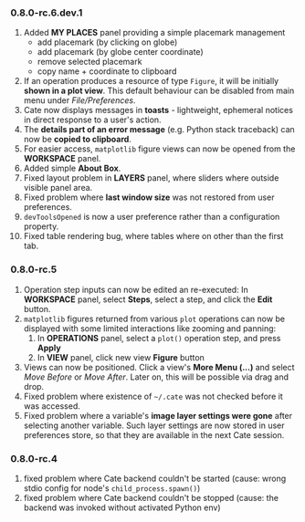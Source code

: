 ### 0.8.0-rc.6.dev.1

1. Added **MY PLACES** panel providing a simple placemark management
   * add placemark (by clicking on globe)
   * add placemark (by globe center coordinate)
   * remove selected placemark
   * copy name + coordinate to clipboard
2. If an operation produces a resource of type `Figure`, it will be initially **shown in a plot view**.
   This default behaviour can be disabled from main menu under *File/Preferences*.
3. Cate now displays messages in **toasts** - lightweight, ephemeral notices in direct response 
   to a user's action.   
4. The **details part of an error message** (e.g. Python stack traceback) can now be **copied to clipboard**.  
5. For easier access, `matplotlib` figure views can now be opened from the **WORKSPACE** panel.
6. Added simple **About Box**.
7. Fixed layout problem in **LAYERS** panel, where sliders where outside visible panel area. 
8. Fixed problem where **last window size** was not restored from user preferences.
9. `devToolsOpened` is now a user preference rather than a configuration property.
10. Fixed table rendering bug, where tables where on other than the first tab.


### 0.8.0-rc.5

1. Operation step inputs can now be edited an re-executed: 
   In **WORKSPACE** panel, select **Steps**, select a step, and click the **Edit** button.   
2. `matplotlib` figures returned from various `plot` operations can now be displayed with some limited interactions 
   like zooming and panning:
   1. In **OPERATIONS** panel, select a `plot()` operation step, and press **Apply**
   2. In **VIEW** panel, click new view **Figure** button
3. Views can now be positioned. Click a view's **More Menu (...)** and select *Move Before* or *Move After*. 
   Later on, this will be possible via drag and drop.
4. Fixed problem where existence of `~/.cate` was not checked before it was accessed.
5. Fixed problem where a variable's **image layer settings were gone** after selecting another variable.
   Such layer settings are now stored in user preferences store, so that they are available in the next Cate session.

### 0.8.0-rc.4

1. fixed problem where Cate backend couldn't be started (cause: wrong stdio config for node's `child_process.spawn()`)
2. fixed problem where Cate backend couldn't be stopped (cause: the backend was invoked without activated Python env)
